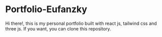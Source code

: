 # Portfolio-Eufanzky
Hi there!, this is my personal portfolio built with react js, tailwind css and three js. If you want, you can clone this repository.
